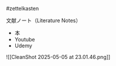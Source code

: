 #zettelkasten 

文献ノート（Literature Notes）

- 本
- Youtube
- Udemy




![[CleanShot 2025-05-05 at 23.01.46.png]]